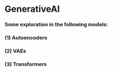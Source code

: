 # GenerativeAI
### Some exploration in the following models: 
### (1) Autoencoders
### (2) VAEs
### (3) Transformers
